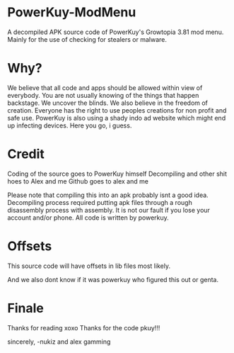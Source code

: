 # PowerKuy-ModMenu

A decompiled APK source code of PowerKuy's Growtopia 3.81 mod menu.
Mainly for the use of checking for stealers or malware.

# Why?

We believe that all code and apps should be allowed within view of everybody.
You are not usually knowing of the things that happen backstage.
We uncover the blinds. We also believe in the freedom of creation. Everyone has the right to use peoples creations for non profit and safe use.
PowerKuy is also using a shady indo ad website which might end up infecting devices. Here you go, i guess.

# Credit

Coding of the source goes to PowerKuy himself
Decompiling and other shit hoes to Alex and me
Github goes to alex and me

Please note that compiling this into an apk probably isnt a good idea.
Decompiling process required putting apk files through a rough disassembly process with assembly.
It is not our fault if you lose your account and/or phone. All code is written by powerkuy.

# Offsets

This source code will have offsets in lib files most likely.

And we also dont know if it was powerkuy who figured this out or genta.

# Finale

Thanks for reading xoxo
Thanks for the code pkuy!!! 

sincerely,
-nukiz and alex gamming

